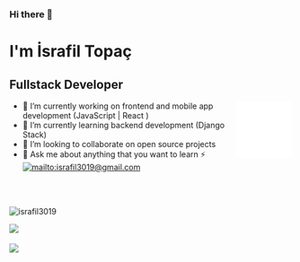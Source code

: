 ### Hi there 👋

<h1>I'm İsrafil Topaç</h1>

 <h2>Fullstack Developer</h2>

<img src="./animation_500_kd7ngokt.gif" alt="react-native" width="20%" height="20%" align="right">

- 🔭 I’m currently working on frontend and mobile app development (JavaScript | React )
- 🌱 I’m currently learning backend development (Django Stack)
- 👯 I’m looking to collaborate on open source projects
- 💬 Ask me about anything that you want to learn  ⚡ <a href="mailto:isrfail3019@gmail.com" target="_blank">
    <img src="https://img.shields.io/badge/%20-gmail-B23121" alt="mailto:israfil3019@gmail.com">
</a>


<br>
<br>
<p align="left"> <img src="https://komarev.com/ghpvc/?username=israfil3019" alt="israfil3019" /> </p>

[![](https://img.shields.io/badge/linkedin-%230077B5.svg?&style=for-the-badge&logo=linkedin&logoColor=white)](https://www.linkedin.com/in/israfil-topac)

<img src="https://github-readme-stats.vercel.app/api?username=israfil3019&show_icons=true&theme=dracula" align='center' width="55%">
